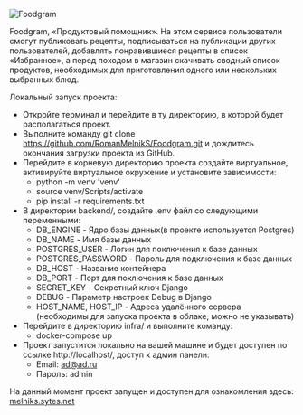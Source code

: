 ![Foodgram](https://github.com/RomanMelnikS/Foodgram/actions/workflows/main.yml/badge.svg)

Foodgram, «Продуктовый помощник».
На этом сервисе пользователи смогут публиковать рецепты, подписываться на публикации других пользователей,
добавлять понравившиеся рецепты в список «Избранное», а перед походом в магазин скачивать сводный список продуктов,
необходимых для приготовления одного или нескольких выбранных блюд.

Локальный запуск проекта:
- Откройте терминал и перейдите в ту директорию, в которой будет располагаться проект.
- Выполните команду git clone https://github.com/RomanMelnikS/Foodgram.git и дождитесь окончания загрузки проекта из
GitHub.
- Перейдите в корневую директорию проекта создайте виртуальное, активируйте виртуальное окружение и установите зависимости:
    - python -m venv 'venv'
    - source venv/Scripts/activate
    - pip install -r requirements.txt
- В директории backend/, создайте .env файл со следующими переменными:
    - DB_ENGINE - Ядро базы данных(в проекте используется Postgres)
    - DB_NAME - Имя базы данных
    - POSTGRES_USER - Логин для поключения к базе данных
    - POSTGRES_PASSWORD - Пароль для подключения к базе данных
    - DB_HOST - Название контейнера
    - DB_PORT - Порт для поключения к базе данных
    - SECRET_KEY - Секретный ключ Django
    - DEBUG - Параметр настроек Debug в Django
    - HOST_NAME, HOST_IP - Адреса удалённого сервера (необходимы для запуска проекта в облаке, можно не указывать)
- Перейдите в директорию infra/ и выполните команду:
    - docker-compose up
- Проект запустится локально на вашей машине и будет доступен по ссылке http://localhost/, доступ к админ панели:
    - Email: ad@ad.ru
    - Пароль: admin

На данный момент проект запущен и доступен для ознакомления здесь: [melniks.sytes.net](http://melniks.sytes.net/)
